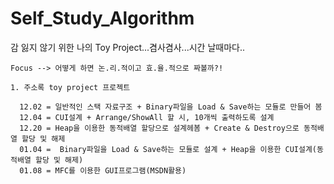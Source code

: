 # Self_Study_Algorithm
감 잃지 않기 위한 나의 Toy Project...겸사겸사...시간 날때마다..
```
Focus --> 어떻게 하면 논.리.적이고 효.율.적으로 짜볼까?!
```

```
1. 주소록 toy project 프로젝트

  12.02 = 일반적인 스택 자료구조 + Binary파일을 Load & Save하는 모듈로 만들어 봄
  12.04 = CUI설계 + Arrange/ShowAll 할 시, 10개씩 출력하도록 설계
  12.20 = Heap을 이용한 동적배열 할당으로 설계헤봄 + Create & Destroy으로 동적배열 할당 및 해제
  01.04 =  Binary파일을 Load & Save하는 모듈로 설계 + Heap을 이용한 CUI설계(동적배열 할당 및 해제)
  01.08 = MFC를 이용한 GUI프로그램(MSDN활용)
```
